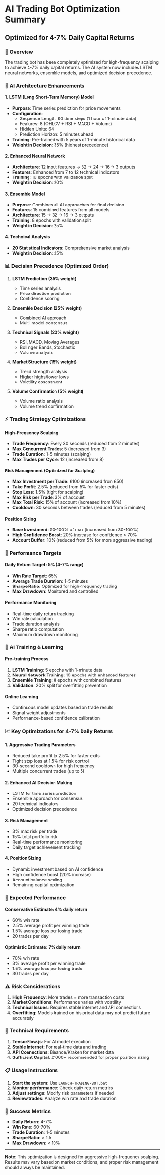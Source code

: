 # AI Trading Bot Optimization Summary
## Optimized for 4-7% Daily Capital Returns

### 🎯 **Overview**
The trading bot has been completely optimized for high-frequency scalping to achieve 4-7% daily capital returns. The AI system now includes LSTM neural networks, ensemble models, and optimized decision precedence.

### 🧠 **AI Architecture Enhancements**

#### 1. **LSTM (Long Short-Term Memory) Model**
- **Purpose**: Time series prediction for price movements
- **Configuration**:
  - Sequence Length: 60 time steps (1 hour of 1-minute data)
  - Features: 8 (OHLCV + RSI + MACD + Volume)
  - Hidden Units: 64
  - Prediction Horizon: 5 minutes ahead
- **Training**: Pre-trained with 5 years of 1-minute historical data
- **Weight in Decision**: 35% (highest precedence)

#### 2. **Enhanced Neural Network**
- **Architecture**: 12 input features → 32 → 24 → 16 → 3 outputs
- **Features**: Enhanced from 7 to 12 technical indicators
- **Training**: 10 epochs with validation split
- **Weight in Decision**: 20%

#### 3. **Ensemble Model**
- **Purpose**: Combines all AI approaches for final decision
- **Features**: 15 combined features from all models
- **Architecture**: 15 → 32 → 16 → 3 outputs
- **Training**: 8 epochs with validation split
- **Weight in Decision**: 25%

#### 4. **Technical Analysis**
- **20 Statistical Indicators**: Comprehensive market analysis
- **Weight in Decision**: 25%

### 📊 **Decision Precedence (Optimized Order)**

1. **LSTM Prediction (35% weight)**
   - Time series analysis
   - Price direction prediction
   - Confidence scoring

2. **Ensemble Decision (25% weight)**
   - Combined AI approach
   - Multi-model consensus

3. **Technical Signals (20% weight)**
   - RSI, MACD, Moving Averages
   - Bollinger Bands, Stochastic
   - Volume analysis

4. **Market Structure (15% weight)**
   - Trend strength analysis
   - Higher highs/lower lows
   - Volatility assessment

5. **Volume Confirmation (5% weight)**
   - Volume ratio analysis
   - Volume trend confirmation

### ⚡ **Trading Strategy Optimizations**

#### **High-Frequency Scalping**
- **Trade Frequency**: Every 30 seconds (reduced from 2 minutes)
- **Max Concurrent Trades**: 5 (increased from 3)
- **Trade Duration**: 1-5 minutes (scalping)
- **Max Trades per Cycle**: 12 (increased from 8)

#### **Risk Management (Optimized for Scalping)**
- **Max Investment per Trade**: £100 (increased from £50)
- **Take Profit**: 2.5% (reduced from 5% for faster exits)
- **Stop Loss**: 1.5% (tight for scalping)
- **Max Risk per Trade**: 3% of account
- **Max Total Risk**: 15% of account (increased from 10%)
- **Cooldown**: 30 seconds between trades (reduced from 5 minutes)

#### **Position Sizing**
- **Base Investment**: 50-100% of max (increased from 30-100%)
- **High Confidence Boost**: 20% increase for confidence > 70%
- **Account Buffer**: 10% (reduced from 5% for more aggressive trading)

### 🎯 **Performance Targets**

#### **Daily Return Target**: 5% (4-7% range)
- **Win Rate Target**: 65%
- **Average Trade Duration**: 1-5 minutes
- **Sharpe Ratio**: Optimized for high-frequency trading
- **Max Drawdown**: Monitored and controlled

#### **Performance Monitoring**
- Real-time daily return tracking
- Win rate calculation
- Trade duration analysis
- Sharpe ratio computation
- Maximum drawdown monitoring

### 🔄 **AI Training & Learning**

#### **Pre-training Process**
1. **LSTM Training**: 5 epochs with 1-minute data
2. **Neural Network Training**: 10 epochs with enhanced features
3. **Ensemble Training**: 8 epochs with combined features
4. **Validation**: 20% split for overfitting prevention

#### **Online Learning**
- Continuous model updates based on trade results
- Signal weight adjustments
- Performance-based confidence calibration

### 📈 **Key Optimizations for 4-7% Daily Returns**

#### **1. Aggressive Trading Parameters**
- Reduced take profit to 2.5% for faster exits
- Tight stop loss at 1.5% for risk control
- 30-second cooldown for high frequency
- Multiple concurrent trades (up to 5)

#### **2. Enhanced AI Decision Making**
- LSTM for time series prediction
- Ensemble approach for consensus
- 20 technical indicators
- Optimized decision precedence

#### **3. Risk Management**
- 3% max risk per trade
- 15% total portfolio risk
- Real-time performance monitoring
- Daily target achievement tracking

#### **4. Position Sizing**
- Dynamic investment based on AI confidence
- High confidence boost (20% increase)
- Account balance scaling
- Remaining capital optimization

### 🚀 **Expected Performance**

#### **Conservative Estimate**: 4% daily return
- 60% win rate
- 2.5% average profit per winning trade
- 1.5% average loss per losing trade
- 20 trades per day

#### **Optimistic Estimate**: 7% daily return
- 70% win rate
- 3% average profit per winning trade
- 1.5% average loss per losing trade
- 30 trades per day

### ⚠️ **Risk Considerations**

1. **High Frequency**: More trades = more transaction costs
2. **Market Conditions**: Performance varies with volatility
3. **Technical Issues**: Requires stable internet and API connections
4. **Overfitting**: Models trained on historical data may not predict future accurately

### 🔧 **Technical Requirements**

1. **TensorFlow.js**: For AI model execution
2. **Stable Internet**: For real-time data and trading
3. **API Connections**: Binance/Kraken for market data
4. **Sufficient Capital**: £1000+ recommended for proper position sizing

### 📋 **Usage Instructions**

1. **Start the system**: Use `LAUNCH-TRADING-BOT.bat`
2. **Monitor performance**: Check daily return metrics
3. **Adjust settings**: Modify risk parameters if needed
4. **Review trades**: Analyze win rate and trade duration

### 🎯 **Success Metrics**

- **Daily Return**: 4-7%
- **Win Rate**: 60-70%
- **Trade Duration**: 1-5 minutes
- **Sharpe Ratio**: > 1.5
- **Max Drawdown**: < 10%

---

**Note**: This optimization is designed for aggressive high-frequency scalping. Results may vary based on market conditions, and proper risk management should always be maintained. 
